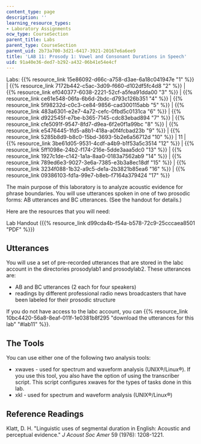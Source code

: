 ```yaml
---
content_type: page
description: ''
learning_resource_types:
- Laboratory Assignments
ocw_type: CourseSection
parent_title: Labs
parent_type: CourseSection
parent_uid: 2b73a700-3d21-6417-3921-20167e6a6ee9
title: 'LAB 11: Prosody 1: Vowel and Consonant Durations in Speech'
uid: 91a40e36-ded7-b292-a432-06b41e54e4cf
---
```


Labs: {{% resource_link 15e86092-d66c-a758-d3ae-6a18c041947e "1" %}} | {{% resource_link 7172b442-c5ac-3d09-f660-d102df5fc4d8 "2" %}} | {{% resource_link ef040377-6038-2221-52cf-a5fea91dda00 "3" %}} | {{% resource_link ce61e548-06fa-6b6d-2bdc-d793c126b351 "4" %}} | {{% resource_link 5f98232d-c0c3-ce84-9856-cad300115abb "5" %}} | {{% resource_link 483a6301-e2e7-4a72-cefc-0fbd5c0131ca "6" %}} | {{% resource_link d922545f-e7be-b365-7145-cdc83ebad894 "7" %}} | {{% resource_link cfe5091f-9547-8fd7-d9ea-6f2e0f1a99bc "8" %}} | {{% resource_link e5476445-1fd5-a8b1-418a-a0f4fcbad23b "9" %}} | {{% resource_link 5285b8d9-b8c0-15bd-3693-5b2e6a56712d "10" %}} | 11 | {{% resource_link 3be61d05-9531-4cdf-a4b9-b1f53a5c3514 "12" %}} | {{% resource_link 5ff1098e-24b2-f174-216e-5dde3aaa5dc0 "13" %}} | {{% resource_link 1927c1de-c142-1a1a-8aa0-0183a7562ab9 "14" %}} | {{% resource_link 789ed6e3-9027-3e6a-7385-e3b3a8ec18df "15" %}} | {{% resource_link 3234f088-1b32-a9c5-de1a-2b3821b85ea6 "16" %}} | {{% resource_link 09386103-fd1a-99e7-b8eb-f7164a379424 "17" %}}

The main purpose of this laboratory is to analyze acoustic evidence for phrase boundaries. You will use utterances spoken in one of two prosodic forms: AB utterances and BC utterances. (See the handout for details.)

Here are the resources that you will need:

Lab Handout ({{% resource_link d99cda4b-f54a-b578-72c9-25cccaea8501 "PDF" %}})

Utterances
----------

You will use a set of pre-recorded utterances that are stored in the labc account in the directories prosodylab1 and prosodylab2. These utterances are:

*   AB and BC utterances (2 each for four speakers)
*   readings by different professional radio news broadcasters that have been labeled for their prosodic structure

If you do not have access to the labc account, you can {{% resource_link 10bc4420-56a8-8eaf-011f-1e0381b8f295 "download the utterances for this lab" "#lab11" %}}.

The Tools
---------

You can use either one of the following two analysis tools:

*   xwaves - used for spectrum and waveform analysis (UNIX®/Linux®). If you use this tool, you also have the option of using the transcriber script. This script configures xwaves for the types of tasks done in this lab.
*   xkl - used for spectrum and waveform analysis (UNIX®/Linux®)

Reference Readings
------------------

Klatt, D. H. "Linguistic uses of segmental duration in English: Acoustic and perceptual evidence." _J Acoust Soc Amer_ 59 (1976): 1208-1221.